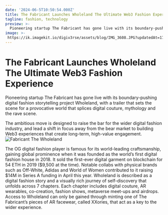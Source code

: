 ```yaml
---
date: '2024-06-5T10:50:54.000Z'
title: The Fabricant Launches Wholeland The Ultimate Web3 Fashion Experience
tagline: fashion, technology
preview: >-
  Pioneering startup The Fabricant has gone live with its boundary-pushing digital fashion storytelling project Wholeland, with a trailer that sets the scene for a provocative world that splices digital couture, mythology and the rave scene.
image: >-
 https://ik.imagekit.io/digiv3rse/assets/blog/IMG_3608.JPG?updatedAt=1717957321528
---
```


# The Fabricant Launches Wholeland The Ultimate Web3 Fashion Experience
Pioneering startup The Fabricant has gone live with its boundary-pushing digital fashion storytelling project Wholeland, with a trailer that sets the scene for a provocative world that splices digital couture, mythology and the rave scene.

The ambitious move is designed to raise the bar for the wider digital fashion industry, and lead a shift in focus away from the bear market to building Web3 experiences that create long-term, high-value engagement.
‌
![Fabricant The Wholeland](https://ik.imagekit.io/digiv3rse/assets/blog/wholeland.jpg)

The OG digital fashion player is famous for its world-leading craftsmanship, gaining global prominence when it was founded as the world’s first digital fashion house in 2018. It sold the first-ever digital garment on blockchain for 54 ETH in 2019 ($9,500 at the time). Notable collabs with physical brands such as Off-White, Adidas and World of Women contributed to it raising $14M in Series A funding in April this year.
Wholeland is described as a digital fashion story and a visually rich journey of self-discovery that unfolds across 7 chapters. Each chapter includes digital couture, AR wearables, co-creation, fashion shows, metaverse meet-ups and airdrops.
‌
Access to Wholeland can only be gained through minting one of The Fabricant’s pieces of AR facewear, called XXories, that act as a key to the wider experience.